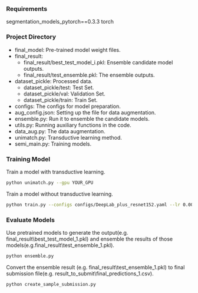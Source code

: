 ### Requirements
segmentation_models_pytorch==0.3.3
torch

### Project Directory
+ final_model: Pre-trained model weight files.
+ final_result: 
    + final_result/best_test_model_i.pkl: Ensemble candidate model outputs.
    + final_result/test_ensemble.pkl: The ensemble outputs.
+ dataset_pickle: Processed data.
    + dataset_pickle/test: Test Set.
    + dataset_pickle/val: Validation Set.
    + dataset_pickle/train: Train Set.
+ configs: The configs for model preparation.
+ aug_config.json: Setting up the file for data augmentation.
+ ensemble.py: Run it to ensemble the candidate models.
+ utils.py: Running auxiliary functions in the code.
+ data_aug.py: The data augmentation.
+ unimatch.py: Transductive learning method.
+ semi_main.py: Training models.


### Training Model
Train a model with transductive learning.
```bash
python unimatch.py --gpu YOUR_GPU
```

Train a model without transductive learning.
```bash
python train.py --configs configs/DeepLab_plus_resnet152.yaml --lr 0.0001 --lamda 0 --max-epoch 50 
```

### Evaluate Models
Use pretrained models to generate the output(e.g. final_result\best_test_model_1.pkl) and ensemble the results of those models(e.g.final_result\test_ensemble_1.pkl).
```bash
python ensemble.py 
```

Convert the ensemble result (e.g. final_result\test_ensemble_1.pkl) to final submission file(e.g. result_to_submit\final_predictions_1.csv).
```bash
python create_sample_submission.py
```